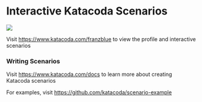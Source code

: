 # Interactive Katacoda Scenarios

[![](http://shields.katacoda.com/katacoda/franzblue/count.svg)](https://www.katacoda.com/franzblue "Get your profile on Katacoda.com")

Visit https://www.katacoda.com/franzblue to view the profile and interactive scenarios

### Writing Scenarios
Visit https://www.katacoda.com/docs to learn more about creating Katacoda scenarios

For examples, visit https://github.com/katacoda/scenario-example
